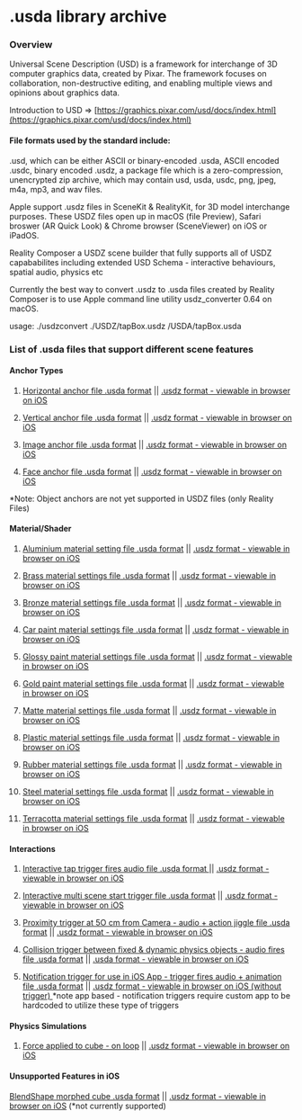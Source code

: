 # .usda library archive

### Overview

Universal Scene Description (USD) is a framework for interchange of 3D computer graphics data, created by Pixar. The framework focuses on collaboration, non-destructive editing, and enabling multiple views and opinions about graphics data.  

Introduction to USD => [https://graphics.pixar.com/usd/docs/index.html](https://graphics.pixar.com/usd/docs/index.html)

#### File formats used by the standard include:

.usd, which can be either ASCII or binary-encoded
.usda, ASCII encoded
.usdc, binary encoded
.usdz, a package file which is a zero-compression, unencrypted zip archive, which may contain usd, usda, usdc, png, jpeg, m4a, mp3, and wav files.

Apple support .usdz files in SceneKit & RealityKit, for 3D model interchange purposes. These USDZ files open up in macOS (file Preview),  Safari broswer (AR Quick Look)  & Chrome browser (SceneViewer) on iOS or iPadOS. 

Reality Composer a USDZ scene builder that fully supports all of USDZ capababilites including extended USD Schema  - interactive behaviours, spatial audio, physics etc 

Currently the best way to convert .usdz to .usda files created by Reality Composer is to use Apple command line utility usdz_converter 0.64 on macOS. 

usage: ./usdzconvert ./USDZ/tapBox.usdz /USDA/tapBox.usda

### List of .usda files that support different scene features

#### Anchor Types

1. [Horizontal anchor file .usda format](https://github.com/wave-electron/usda_files/blob/master/horizontal_anchor.usda)   ||  [.usdz format - viewable in browser on iOS](https://usdzshare.com/?ug-gallery=photo-detail&photo_id=5383)

2. [Vertical anchor file .usda format](https://github.com/wave-electron/usda_files/blob/master/vertical_anchor.usda)   ||   [.usdz format - viewable in browser on iOS](https://usdzshare.com/?ug-gallery=photo-detail&photo_id=5377)

3. [Image anchor file .usda format](https://github.com/wave-electron/usda_files/blob/master/image_anchor.usda)    ||    [.usdz format - viewable in browser on iOS](https://usdzshare.com/?ug-gallery=photo-detail&photo_id=5379)

4. [Face anchor file  .usda format](https://github.com/wave-electron/usda_files/blob/master/face_anchor.usda)     ||     [.usdz format - viewable in browser on iOS](https://usdzshare.com/?ug-gallery=photo-detail&photo_id=5381)

*Note: Object anchors are not yet supported in USDZ files (only Reality Files)

#### Material/Shader 

1. [Aluminium material setting file .usda format](https://github.com/wave-electron/usda_files/blob/master/aluminium_material_settings.usda)   || [.usdz format - viewable in browser on iOS](https://usdzshare.com/?ug-gallery=photo-detail&photo_id=5367)

2. [Brass material settings file .usda format](https://github.com/wave-electron/usda_files/blob/master/brass_material_settings.usda)   || [ .usdz format - viewable in browser on iOS](https://usdzshare.com/?ug-gallery=photo-detail&photo_id=5365)

3. [Bronze material settings file .usda format](https://github.com/wave-electron/usda_files/blob/master/bronze_material_settings.usda)   || [ .usdz format - viewable in browser on iOS](https://usdzshare.com/?ug-gallery=photo-detail&photo_id=5363)

4. [Car paint material settings file .usda format](https://github.com/wave-electron/usda_files/blob/master/car_paint_material_settings.usda)   ||  [ .usdz format - viewable in browser on iOS](https://usdzshare.com/?ug-gallery=photo-detail&photo_id=5369)

5. [Glossy paint material settings file .usda format](https://github.com/wave-electron/usda_files/blob/master/glossy_paint_material_settings.usda)   ||  [ .usdz format - viewable in browser on iOS](https://usdzshare.com/?ug-gallery=photo-detail&photo_id=5347)

6. [Gold paint material settings file .usda format](https://github.com/wave-electron/usda_files/blob/master/gold_paint_material_settings.usda)    ||  [ .usdz format - viewable in browser on iOS](https://usdzshare.com/?ug-gallery=photo-detail&photo_id=5361)

7. [Matte material settings file .usda format](https://github.com/wave-electron/usda_files/blob/master/matte_material_settings.usda)   ||  [ .usdz format - viewable in browser on iOS](https://usdzshare.com/?ug-gallery=photo-detail&photo_id=5373)

8. [Plastic material settings file .usda format](https://github.com/wave-electron/usda_files/blob/master/plastic_material_settings.usda)   ||  [ .usdz format - viewable in browser on iOS](https://usdzshare.com/?ug-gallery=photo-detail&photo_id=5371)

9. [Rubber material settings file .usda format](https://github.com/wave-electron/usda_files/blob/master/rubber_material_settings.usda)    ||  [ .usdz format - viewable in browser on iOS](https://usdzshare.com/?ug-gallery=photo-detail&photo_id=5357)

10. [Steel material settings file .usda format](https://github.com/wave-electron/usda_files/blob/master/steel_material_settings.usda)    ||  [ .usdz format - viewable in browser on iOS](https://usdzshare.com/?ug-gallery=photo-detail&photo_id=5359)

11. [Terracotta material settings file .usda format](https://github.com/wave-electron/usda_files/blob/master/terracotta_material_settings.usda)  ||  [ .usdz format - viewable in browser on iOS](https://usdzshare.com/?ug-gallery=photo-detail&photo_id=5355)


#### Interactions

1. [Interactive tap trigger fires audio file .usda format ](https://github.com/wave-electron/usda_files/blob/master/tap_audio_cube2.usda)   ||   [ .usdz format - viewable in browser on iOS](https://usdzshare.com/?ug-gallery=photo-detail&photo_id=5347)

2. [ Interactive multi scene start trigger file .usda format](https://github.com/wave-electron/usda_files/blob/master/multi_scene3.usda)    || [ .usdz format - viewable in browser on iOS](https://usdzshare.com/?ug-gallery=photo-detail&photo_id=5351)

3. [Proximity trigger at 5O cm from Camera - audio + action jiggle file .usda format](https://github.com/wave-electron/usda_files/blob/master/proximity_trigger_50_centimetres_jiggle.usda)   || [.usdz format - viewable in browser on iOS](https://usdzshare.com/?ug-gallery=photo-detail&photo_id=5385)

4. [Collision trigger between fixed & dynamic physics objects - audio fires file .usda format](https://github.com/wave-electron/usda_files/blob/master/collision_trigger_fixed_dynamic_loop.usda)  || [.usda format - viewable in browser on iOS](https://usdzshare.com/?ug-gallery=photo-detail&photo_id=5387)

5. [Notification trigger for use in iOS App - trigger fires audio + animation file .usda format](https://github.com/wave-electron/usda_files/blob/master/notification_trigger.usda)   ||   [.usdz format - viewable in browser on iOS (without trigger) ](https://usdzshare.com/?ug-gallery=photo-detail&photo_id=5389)  *note app based - notification triggers require custom app to be hardcoded to utilize these type of triggers 

#### Physics Simulations

1. [Force applied to cube - on loop](https://github.com/wave-electron/usda_files/blob/master/cube_with_force.usda)    ||  [ .usdz format - viewable in browser on iOS](https://usdzshare.com/?ug-gallery=photo-detail&photo_id=5353)


#### Unsupported Features in iOS

[BlendShape morphed cube .usda format](https://github.com/wave-electron/usda_files/blob/master/blendshapes_test.usda)   ||  [ .usdz format - viewable in browser on iOS](https://usdzshare.com/?ug-gallery=photo-detail&photo_id=4181) (*not currently supported)

